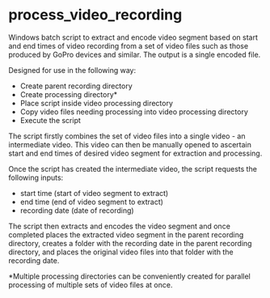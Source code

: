 # process_video_recording
Windows batch script to extract and encode video segment based on start and end times of video recording from a set of video files such as those produced by GoPro devices and similar. The output is a single encoded file. 

Designed for use in the following way:

* Create parent recording directory
* Create processing directory*
* Place script inside video processing directory
* Copy video files needing processing into video processing directory
* Execute the script

The script firstly combines the set of video files into a single video - an intermediate video. This video can then be manually opened to ascertain start and end times of desired video segment for extraction and processing. 

Once the script has created the intermediate video, the script requests the following inputs:

* start time (start of video segment to extract)
* end time (end of video segment to extract)
* recording date (date of recording)

The script then extracts and encodes the video segment and once completed places the extracted video segment in the parent recording directory, creates a folder with the recording date in the parent recording directory, and places the original video files into that folder with the recording date. 

*Multiple processing directories can be conveniently created for parallel processing of multiple sets of video files at once. 
